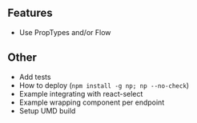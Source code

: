 ## Features
- Use PropTypes and/or Flow

## Other
- Add tests
- How to deploy (`npm install -g np; np --no-check`)
- Example integrating with react-select
- Example wrapping component per endpoint
- Setup UMD build
